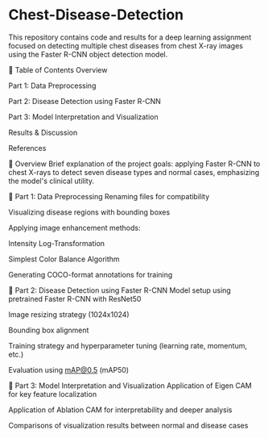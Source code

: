 # Chest-Disease-Detection
This repository contains code and results for a deep learning assignment focused on detecting multiple chest diseases from chest X-ray images using the Faster R-CNN object detection model.

📑 Table of Contents
Overview

Part 1: Data Preprocessing

Part 2: Disease Detection using Faster R-CNN

Part 3: Model Interpretation and Visualization

Results & Discussion

References

🧠 Overview
Brief explanation of the project goals: applying Faster R-CNN to chest X-rays to detect seven disease types and normal cases, emphasizing the model's clinical utility.

📂 Part 1: Data Preprocessing
Renaming files for compatibility

Visualizing disease regions with bounding boxes

Applying image enhancement methods:

Intensity Log-Transformation

Simplest Color Balance Algorithm

Generating COCO-format annotations for training

🚀 Part 2: Disease Detection using Faster R-CNN
Model setup using pretrained Faster R-CNN with ResNet50

Image resizing strategy (1024x1024)

Bounding box alignment

Training strategy and hyperparameter tuning (learning rate, momentum, etc.)

Evaluation using mAP@0.5 (mAP50)

🎯 Part 3: Model Interpretation and Visualization
Application of Eigen CAM for key feature localization

Application of Ablation CAM for interpretability and deeper analysis

Comparisons of visualization results between normal and disease cases
